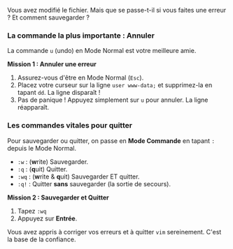 Vous avez modifié le fichier. Mais que se passe-t-il si vous faites une erreur ? Et comment sauvegarder ?

### La commande la plus importante : Annuler

La commande `u` (undo) en Mode Normal est votre meilleure amie.

**Mission 1 : Annuler une erreur**
1.  Assurez-vous d'être en Mode Normal (`Esc`).
2.  Placez votre curseur sur la ligne `user www-data;` et supprimez-la en tapant `dd`. La ligne disparaît !
3.  Pas de panique ! Appuyez simplement sur `u` pour annuler. La ligne réapparaît.

### Les commandes vitales pour quitter

Pour sauvegarder ou quitter, on passe en **Mode Commande** en tapant `:` depuis le Mode Normal.

-   `:w` : (**w**rite) Sauvegarder.
-   `:q` : (**q**uit) Quitter.
-   `:wq` : (**w**rite & **q**uit) Sauvegarder ET quitter.
-   `:q!` : Quitter **sans** sauvegarder (la sortie de secours).

**Mission 2 : Sauvegarder et Quitter**
1.  Tapez `:wq`
2.  Appuyez sur **Entrée**.

Vous avez appris à corriger vos erreurs et à quitter `vim` sereinement. C'est la base de la confiance.